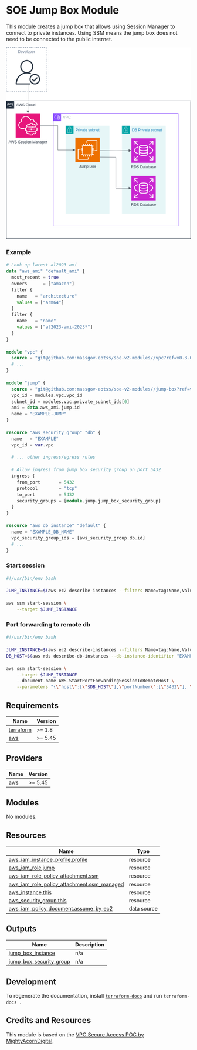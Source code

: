 <!-- Most of this file is auto-generated. Only edit the parts before the "BEGIN_TF_DOCS" or after "END_TF_DOCS". -->

# SOE Jump Box Module

This module creates a jump box that allows using Session Manager to connect to private instances. Using SSM means the jump box does not need to be connected to the public internet.

![Jump Box Architecture](./docs/Jump-Box.png)

### Example

```terraform
# Look up latest al2023 ami
data "aws_ami" "default_ami" {
  most_recent = true
  owners      = ["amazon"]
  filter {
    name   = "architecture"
    values = ["arm64"]
  }
  filter {
    name   = "name"
    values = ["al2023-ami-2023*"]
  }
}

module "vpc" {
  source = "git@github.com:massgov-eotss/soe-v2-modules//vpc?ref=v0.3.0"
  # ...
}

module "jump" {
  source = "git@github.com:massgov-eotss/soe-v2-modules//jump-box?ref=v0.3.0"
  vpc_id = modules.vpc.vpc_id
  subnet_id = modules.vpc.private_subnet_ids[0]
  ami = data.aws_ami.jump.id
  name = "EXAMPLE-JUMP"
}

resource "aws_security_group" "db" {
  name   = "EXAMPLE"
  vpc_id = var.vpc

  # ... other ingress/egress rules

  # Allow ingress from jump box security group on port 5432
  ingress {
    from_port       = 5432
    protocol        = "tcp"
    to_port         = 5432
    security_groups = [module.jump.jump_box_security_group]
  }
}

resource "aws_db_instance" "default" {
  name = "EXAMPLE_DB_NAME"
  vpc_security_group_ids = [aws_security_group.db.id]
  # ...
}

```

### Start session

```bash
#!/usr/bin/env bash

JUMP_INSTANCE=$(aws ec2 describe-instances --filters Name=tag:Name,Values="EXAMPLE-JUMP" Name=instance-state-name,Values=running --query "Reservations[0].Instances[0].InstanceId" --output text)

aws ssm start-session \
    --target $JUMP_INSTANCE

```

### Port forwarding to remote db

```bash
#!/usr/bin/env bash

JUMP_INSTANCE=$(aws ec2 describe-instances --filters Name=tag:Name,Values="EXAMPLE-JUMP" Name=instance-state-name,Values=running --query "Reservations[0].Instances[0].InstanceId" --output text)
DB_HOST=$(aws rds describe-db-instances --db-instance-identifier "EXAMPLE_DBNAME" --query "DBInstances[0].Endpoint.Address" --output text)

aws ssm start-session \
    --target $JUMP_INSTANCE
    --document-name AWS-StartPortForwardingSessionToRemoteHost \
    --parameters "{\"host\":[\"$DB_HOST\"],\"portNumber\":[\"5432\"], \"localPortNumber\":[\"5432\"]}"

```

<!-- BEGIN_TF_DOCS -->

## Requirements

| Name                                                                     | Version |
| ------------------------------------------------------------------------ | ------- |
| <a name="requirement_terraform"></a> [terraform](#requirement_terraform) | >= 1.8  |
| <a name="requirement_aws"></a> [aws](#requirement_aws)                   | >= 5.45 |

## Providers

| Name                                             | Version |
| ------------------------------------------------ | ------- |
| <a name="provider_aws"></a> [aws](#provider_aws) | >= 5.45 |

## Modules

No modules.

## Resources

| Name                                                                                                                                                 | Type        |
| ---------------------------------------------------------------------------------------------------------------------------------------------------- | ----------- |
| [aws_iam_instance_profile.profile](https://registry.terraform.io/providers/hashicorp/aws/latest/docs/resources/iam_instance_profile)                 | resource    |
| [aws_iam_role.jump](https://registry.terraform.io/providers/hashicorp/aws/latest/docs/resources/iam_role)                                            | resource    |
| [aws_iam_role_policy_attachment.ssm](https://registry.terraform.io/providers/hashicorp/aws/latest/docs/resources/iam_role_policy_attachment)         | resource    |
| [aws_iam_role_policy_attachment.ssm_managed](https://registry.terraform.io/providers/hashicorp/aws/latest/docs/resources/iam_role_policy_attachment) | resource    |
| [aws_instance.this](https://registry.terraform.io/providers/hashicorp/aws/latest/docs/resources/instance)                                            | resource    |
| [aws_security_group.this](https://registry.terraform.io/providers/hashicorp/aws/latest/docs/resources/security_group)                                | resource    |
| [aws_iam_policy_document.assume_by_ec2](https://registry.terraform.io/providers/hashicorp/aws/latest/docs/data-sources/iam_policy_document)          | data source |

## Outputs

| Name                                                                                                     | Description |
| -------------------------------------------------------------------------------------------------------- | ----------- |
| <a name="output_jump_box_instance"></a> [jump_box_instance](#output_jump_box_instance)                   | n/a         |
| <a name="output_jump_box_security_group"></a> [jump_box_security_group](#output_jump_box_security_group) | n/a         |

<!-- END_TF_DOCS -->

## Development

To regenerate the documentation, install [`terraform-docs`](https://terraform-docs.io/) and run `terraform-docs .`

## Credits and Resources

This module is based on the [VPC Secure Access POC by MightyAcornDigital](https://github.com/MightyAcornDigital/vpc-secure-access-poc).
